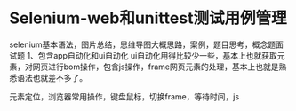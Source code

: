 # Selenium-web和unittest测试用例管理
selenium基本语法，图片总结，思维导图大概思路，案例，题目思考，概念题面试题 1、包含app自动化和ui自动化 ui自动化用得比较少一些，基本上也就获取元素，对网页进行bom操作，包含js操作，frame网页元素的处理，基本上也就是熟悉语法也就差不多了。




元素定位，浏览器常用操作，键盘鼠标，切换frame，等待时间，js
